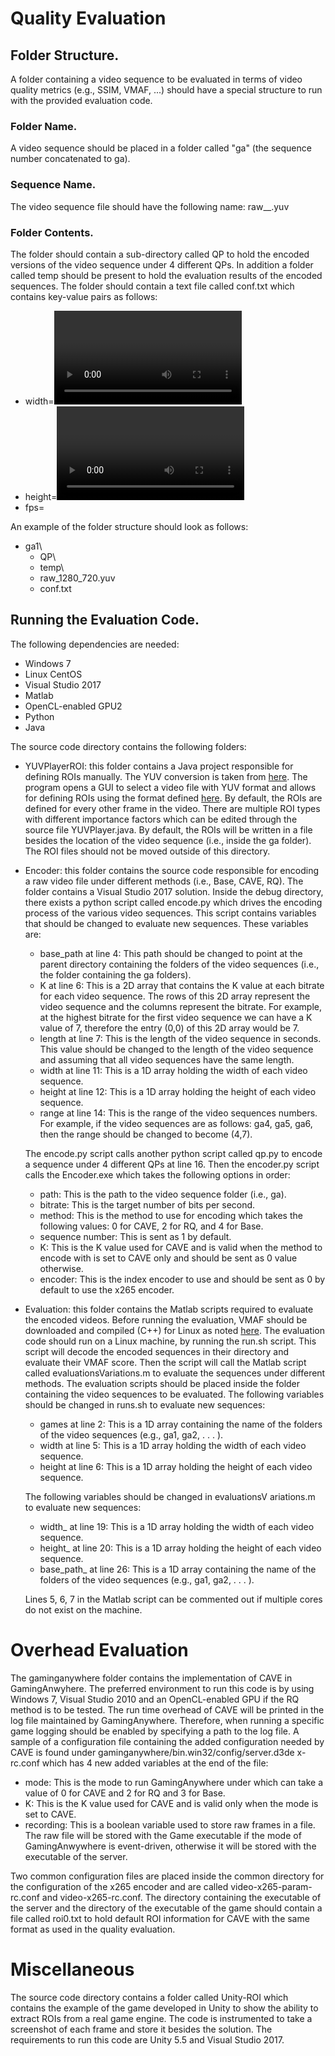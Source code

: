 # Quality Evaluation

## Folder Structure. 
A folder containing a video sequence to be evaluated in terms of video quality metrics (e.g., SSIM, VMAF, ...) should have a special structure to run with the provided evaluation code.

### Folder Name. 

A video sequence should be placed in a folder called "ga<sequence number>" (the sequence number 
concatenated to ga).
### Sequence Name. 

The video sequence file should have the following name: raw_<width>_<height>.yuv
### Folder Contents. 

The folder should contain a sub-directory called QP to hold the encoded versions of the video sequence under 4 different QPs. In addition a folder called temp should be present to hold the evaluation results of the encoded sequences. The folder should contain a text file called conf.txt which contains key-value
pairs as follows:
- width=<video width>
- height=<video height>
- fps=<frames per second>

An example of the folder structure should look as follows:
- ga1\
  - QP\
  - temp\
  - raw_1280_720.yuv
  - conf.txt

## Running the Evaluation Code. 

The following dependencies are needed:
- Windows 7
- Linux CentOS
- Visual Studio 2017
- Matlab
- OpenCL-enabled GPU2
- Python
- Java

The source code directory contains the following folders:
- YUVPlayerROI: this folder contains a Java project responsible for defining ROIs manually. The YUV conversion is taken from [here](https://github.com/luuvish/java-yuv-viewer). The program opens a GUI to select a video file with YUV format and allows for defining ROIs using the format defined [here](https://github.com/AlexeyAB/darknet#how-to-train-to-detect-your-custom-objects). By default, the ROIs are defined for every other frame in the video. There are multiple ROI types with different importance factors which can be edited through the source file YUVPlayer.java. By default, the ROIs will be written in a file besides the location of the video sequence (i.e., inside the ga<sequence number> folder). The ROI files
should not be moved outside of this directory.
- Encoder: this folder contains the source code responsible for encoding a raw video file under different methods (i.e., Base, CAVE, RQ). The folder contains a Visual Studio 2017 solution. Inside the debug directory, there exists a python script called encode.py which drives the encoding process of the various video sequences. This script contains variables that should be changed to evaluate new sequences. These
variables are:
  - base_path at line 4: This path should be changed to point at the parent directory containing the folders of the video sequences (i.e., the folder containing the ga<sequence number> folders).
  - K at line 6: This is a 2D array that contains the K value at each bitrate for each video sequence. The rows of this 2D array represent the video sequence and the columns represent the bitrate. For example, at the highest bitrate for the first video sequence we can have a K value of 7, therefore the entry (0,0) of this 2D array would be 7.
  - length at line 7: This is the length of the video sequence
in seconds. This value should be changed to the length of
the video sequence and assuming that all video sequences
have the same length.
  - width at line 11: This is a 1D array holding the width of
each video sequence.
  - height at line 12: This is a 1D array holding the height of
each video sequence.
  - range at line 14: This is the range of the video sequences
numbers. For example, if the video sequences are as follows: ga4, ga5, ga6, then the range should be changed
to become (4,7).

  The encode.py script calls another python script called qp.py to encode a sequence under 4 different QPs at line 16. Then the encoder.py script calls the Encoder.exe which takes the following options in order:

  - path: This is the path to the video sequence folder (i.e., ga<sequence number>).
  - bitrate: This is the target number of bits per second.
  - method: This is the method to use for encoding which takes the following values: 0 for CAVE, 2 for RQ, and 4 for Base.
  - sequence number: This is sent as 1 by default.
  - K: This is the K value used for CAVE and is valid when the method to encode with is set to CAVE only and should be sent as 0 value otherwise.
  - encoder: This is the index encoder to use and should be sent as 0 by default to use the x265 encoder.

- Evaluation: this folder contains the Matlab scripts required to evaluate the encoded videos. Before running the evaluation, VMAF should be downloaded and compiled (C++) for Linux as noted [here](https://github.com/Netflix/vmaf). The evaluation code should run on a Linux machine, by running the run.sh script. This script will decode the encoded sequences in their directory and evaluate their VMAF score. Then the script will call the Matlab script called evaluationsVariations.m to evaluate the sequences under different methods. The evaluation scripts should be placed inside the folder containing the video sequences to be evaluated. The following variables should be changed in runs.sh to evaluate new sequences: 

  - games at line 2: This is a 1D array containing the name of the folders of the video sequences (e.g., ga1, ga2, . . . ).
  - width at line 5: This is a 1D array holding the width of each video sequence.
  - height at line 6: This is a 1D array holding the height of each video sequence.

  The following variables should be changed in evaluationsV ariations.m to evaluate new sequences:
  - width_ at line 19: This is a 1D array holding the width of each video sequence.
  - height_ at line 20: This is a 1D array holding the height of each video sequence.
  - base_path_ at line 26: This is a 1D array containing the name of the folders of the video sequences (e.g., ga1, ga2, . . . ).
  
  Lines 5, 6, 7 in the Matlab script can be commented out if multiple cores do not exist on the machine.

# Overhead Evaluation
The gaminganywhere folder contains the implementation of CAVE in GamingAnwyhere. The preferred environment to run this code is by using Windows 7, Visual Studio 2010 and an OpenCL-enabled GPU if the RQ method is to be tested. The run time overhead of CAVE will be printed in the log file maintained by GamingAnywhere. Therefore, when running a specific game logging should be enabled by specifying a path to the log file. A sample of a configuration file containing the added configuration needed by CAVE is found under gaminganywhere/bin.win32/config/server.d3de x-rc.conf which has 4 new added variables at the end of the file:

- mode: This is the mode to run GamingAnywhere under which can take a value of 0 for CAVE and 2 for RQ and 3 for Base.
- K: This is the K value used for CAVE and is valid only when the mode is set to CAVE.
- recording: This is a boolean variable used to store raw
frames in a file. The raw file will be stored with the Game executable if the mode of GamingAnwywhere is event-driven, otherwise it will be stored with the executable of the server.

Two common configuration files are placed inside the common directory for the configuration of the x265 encoder and are called video-x265-param-rc.conf and video-x265-rc.conf. The directory containing the executable of the server and the directory of the executable of the game should contain a file called roi0.txt to hold default ROI information for CAVE with the same format as used in the quality evaluation.

# Miscellaneous

The source code directory contains a folder called Unity-ROI which contains the example of the game developed in Unity to show the ability to extract ROIs from a real game engine. The code is instrumented to take a screenshot of each frame and store it besides the solution. The requirements to run this code are Unity 5.5 and Visual Studio 2017.